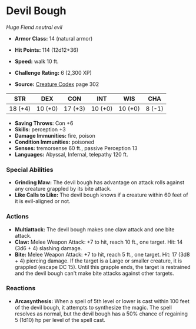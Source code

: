 # Devil Bough

*Huge* *Fiend* *neutral evil*

- **Armor Class:** 14 (natural armor)
- **Hit Points:** 114 (12d12+36)
- **Speed:** walk 10 ft.

- **Challenge Rating:** 6 (2,300 XP)
- **Source:** [Creature Codex](https://koboldpress.com/kpstore/product/creature-codex-for-5th-edition-dnd) page 302

| STR | DEX | CON | INT | WIS | CHA |
| --- | --- | --- | --- | --- | --- |
| 18 (+4) | 10 (+0) | 17 (+3) | 10 (+0) | 10 (+0) | 8 (-1) |

- **Saving Throws**: Con +6
- **Skills:** perception +3
- **Damage Immunities:** fire, poison
- **Condition Immunities:** poisoned
- **Senses:** tremorsense 60 ft., passive Perception 13
- **Languages:** Abyssal, Infernal, telepathy 120 ft.

### Special Abilities

- **Grinding Maw:** The devil bough has advantage on attack rolls against any creature grappled by its bite attack.
- **Like Calls to Like:** The devil bough knows if a creature within 60 feet of it is evil-aligned or not.

### Actions

- **Multiattack:** The devil bough makes one claw attack and one bite attack.
- **Claw:** Melee Weapon Attack: +7 to hit, reach 10 ft., one target. Hit: 14 (3d6 + 4) slashing damage.
- **Bite:** Melee Weapon Attack: +7 to hit, reach 5 ft., one target. Hit: 17 (3d8 + 4) piercing damage. If the target is a Large or smaller creature, it is grappled (escape DC 15). Until this grapple ends, the target is restrained and the devil bough can't make bite attacks against other targets.

### Reactions

- **Arcasynthesis:** When a spell of 5th level or lower is cast within 100 feet of the devil bough, it attempts to synthesize the magic. The spell resolves as normal, but the devil bough has a 50% chance of regaining 5 (1d10) hp per level of the spell cast.


